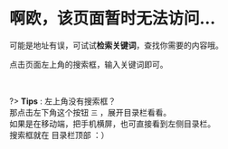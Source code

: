 
# 啊欧，该页面暂时无法访问…

可能是地址有误，可试试**检索关键词**，查找你需要的内容哦。

点击页面左上角的搜索框，输入关键词即可。




<br>

?> **Tips** : 左上角没有搜索框？<br>
那点击左下角这个按钮 `三` ，展开目录栏看看。<br>
如果是在移动端，把手机横屏，也可直接看到左侧目录栏。<br>
搜索框就在 目录栏顶部 ：）
